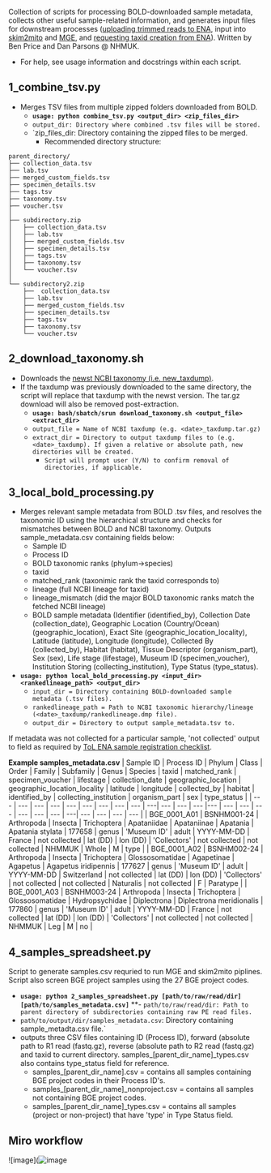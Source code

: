 Collection of scripts for processing BOLD-downloaded sample metadata, collects other useful sample-related information, and generates input files for downstream processes ([uploading trimmed reads to ENA](https://github.com/bge-barcoding/ena-read-upload), input into [skim2mito](https://github.com/o-william-white/skim2mito) and [MGE](https://github.com/bge-barcoding/MitoGeneExtractor-BGE), and [requesting taxid creation from ENA](https://github.com/bge-barcoding/ena-taxid-creation)). Written by Ben Price and Dan Parsons @ NHMUK.
- For help, see usage information and docstrings within each script.

## 1_combine_tsv.py ##
- Merges TSV files from multiple zipped folders downloaded from BOLD.
  - **`usage: python combine_tsv.py <output_dir> <zip_files_dir>`**
  - `output_dir: Directory where combined .tsv files will be stored.`
  - `zip_files_dir: Directory containing the zipped files to be merged.
    - Recommended directory structure:
```
parent_directory/
├── collection_data.tsv
├── lab.tsv
├── merged_custom_fields.tsv
├── specimen_details.tsv
├── tags.tsv
├── taxonomy.tsv
├── voucher.tsv
│
├── subdirectory.zip
│   ├── collection_data.tsv
│   ├── lab.tsv
│   ├── merged_custom_fields.tsv
│   ├── specimen_details.tsv
│   ├── tags.tsv
│   ├── taxonomy.tsv
│   └── voucher.tsv
│
└── subdirectory2.zip
    ├──  collection_data.tsv
    ├── lab.tsv
    ├── merged_custom_fields.tsv
    ├── specimen_details.tsv
    ├── tags.tsv
    ├── taxonomy.tsv
    └── voucher.tsv
```
 
## 2_download_taxonomy.sh ##
- Downloads the [newst NCBI taxonomy (i.e. new_taxdump)](https://ftp.ncbi.nlm.nih.gov/pub/taxonomy/new_taxdump/).
- If the taxdump was previously downloaded to the same directory, the script will replace that taxdump with the newst version. The tar.gz download will also be removed post-extraction.
  - **`usage: bash/sbatch/srun download_taxonomy.sh <output_file> <extract_dir>`**
  - `output_file = Name of NCBI taxdump (e.g. <date>_taxdump.tar.gz)`
  - `extract_dir = Directory to output taxdump files to (e.g. <date>_taxdump). If given a relative or absolute path, new directories will be created.`
    - `Script will prompt user (Y/N) to confirm removal of directories, if applicable.`
 


## 3_local_bold_processing.py ##
- Merges relevant sample metadata from BOLD .tsv files, and resolves the taxonomic ID using the hierarchical structure and checks for mismatches between BOLD and NCBI taxonomy. Outputs sample_metadata.csv containing fields below:
  - Sample ID
  - Process ID
  - BOLD taxonomic ranks (phylum->species)
  - taxid
  - matched_rank (taxonimic rank the taxid corresponds to)
  - lineage (full NCBI lineage for taxid)
  - lineage_mismatch (did the major BOLD taxonomic ranks match the fetched NCBI lineage)
  - BOLD sample metadata (Identifier (identified_by), Collection Date (collection_date), Geographic Location (Country/Ocean) (geographic_location), Exact Site (geographic_location_locality), Latitude (latitude), Longitude (longitude), Collected By (collected_by), Habitat (habitat), Tissue Descriptor (organism_part), Sex (sex), Life stage (lifestage), Museum ID (specimen_voucher), Institution Storing (collecting_institution), Type Status (type_status).
- **`usage: python local_bold_processing.py <input_dir> <rankedlineage_path> <output_dir>`**
  - `input_dir = Directory containing BOLD-downloaded sample metadata (.tsv files).`
  - `rankedlineage_path = Path to NCBI taxonomic hierarchy/lineage (<date>_taxdump/rankedlineage.dmp file).`
  - `output_dir = Directory to output sample_metadata.tsv to.`
 
If metadata was not collected for a particular sample, 'not collected' output to field as required by [ToL ENA sample registration checklist](https://www.ebi.ac.uk/ena/browser/view/ERC000053).

**Example samples_metadata.csv**
| Sample ID | Process ID  | Phylum | Class | Order | Family | Subfamily | Genus | Species  | taxid | matched_rank | specimen_voucher | lifestage | collection_date | geographic_location | geographic_location_locality | latitude | longitude | collected_by | habitat | identified_by | collecting_institution | organism_part | sex | type_status |
| --- | --- | --- | --- | --- | --- | --- | --- | --- | ---| --- | --- | --- |--- | --- | --- | --- | --- | --- | --- | ---| --- | --- | --- | --- |
| BGE_0001_A01  | BSNHM001-24 | Arthropoda | Insecta | Trichoptera | Apataniidae | Apataniinae | Apatania | Apatania stylata | 177658 | genus | 'Museum ID' | adult | YYYY-MM-DD | France | not collected | lat (DD) | lon (DD) | 'Collectors' | not collected | not collected | NHMMUK | Whole | M | type |
| BGE_0001_A02 | BSNHM002-24 | Arthropoda | Insecta | Trichoptera | Glossosomatidae | Agapetinae | Agapetus | Agapetus iridipennis | 177627 | genus | 'Museum ID' | adult | YYYY-MM-DD | Switzerland | not collected | lat (DD) | lon (DD) | 'Collectors' | not collected | not collected | Naturalis | not collected | F | Paratype |
| BGE_0001_A03 | BSNHM003-24 | Arthropoda | Insecta | Trichoptera | Glossosomatidae | Hydropsychidae | Diplectrona | Diplectrona meridionalis | 177860 | genus | 'Museum ID' | adult | YYYY-MM-DD |  France | not collected | lat (DD) | lon (DD) | 'Collectors' | not collected | not collected | NHMMUK | Leg | M | no |
 
## 4_samples_spreadsheet.py ##
Script to generate samples.csv requried to run MGE and skim2mito piplines. Script also screen BGE project samples using the 27 BGE project codes.
- **`usage: python 2_samples_spreadsheet.py [path/to/raw/read/dir] [path/to/samples_metadata.csv]`**
**- `path/to/raw/read/dir: Path to parent directory of subdirectories containing raw PE read files.`
- `path/to/output/dir/samples_metadata.csv`: Directory containing sample_metadta.csv file.`
- outputs three CSV files containing ID (Process ID), forward (absolute path to R1 read (fastq.gz), reverse (absolute path to R2 read (fastq.gz) and taxid to current directory. samples_[parent_dir_name]_types.csv also contains type_status field for reference.
  - samples_[parent_dir_name].csv = contains all samples containing BGE project codes in their Process ID's.
  - samples_[parent_dir_name]_nonproject.csv = contains all samples not containing BGE project codes.
  - samples_[parent_dir_name]_types.csv = contains all samples (project or non-project) that have 'type' in Type Status field.

## Miro workflow ##
![image](![image](https://github.com/user-attachments/assets/dd960f04-2957-4ef1-bd58-d5457ecba777)
